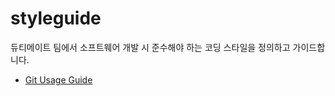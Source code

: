 # styleguide

듀티메이트 팀에서 소프트웨어 개발 시 준수해야 하는 코딩 스타일을 정의하고 가이드합니다.

- [Git Usage Guide](git/README.md)
